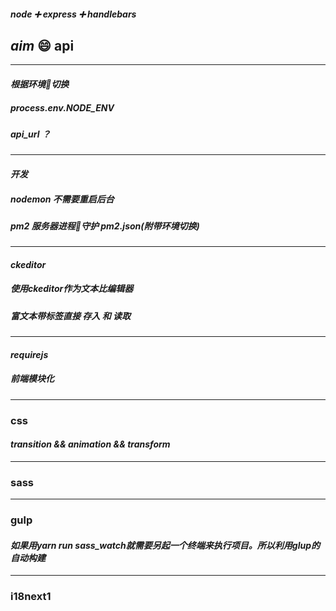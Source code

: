##### node :heavy_plus_sign: express :heavy_plus_sign: handlebars
## *aim* :smile: api

---
#### _根据环境切换_
##### process.env.NODE_ENV
##### api_url ？

---
#### _开发_
##### nodemon 不需要重启后台
##### pm2 服务器进程守护 pm2.json(附带环境切换)

---
#### _ckeditor_
##### 使用ckeditor作为文本比编辑器
##### 富文本带标签直接 _存入_ 和 _读取_

---
#### _requirejs_
##### 前端模块化

---
### css 
#### _transition && animation && transform_

---
### sass

---
### gulp
#### _如果用yarn run sass_watch就需要另起一个终端来执行项目。所以利用glup的自动构建_

---
### i18next1